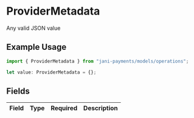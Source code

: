 # ProviderMetadata

Any valid JSON value

## Example Usage

```typescript
import { ProviderMetadata } from "jani-payments/models/operations";

let value: ProviderMetadata = {};
```

## Fields

| Field       | Type        | Required    | Description |
| ----------- | ----------- | ----------- | ----------- |